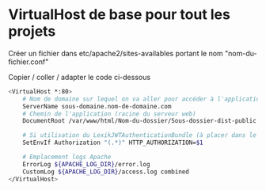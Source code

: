 # VirtualHost de base pour tout les projets

Créer un fichier dans etc/apache2/sites-availables portant le nom "nom-du-fichier.conf"

Copier / coller / adapter le code ci-dessous

```bash
<VirtualHost *:80>
    # Nom de domaine sur lequel on va aller pour accéder à l'application
    ServerName sous-domaine.nom-de-domaine.com
    # Chemin de l'application (racine du serveur web)
    DocumentRoot /var/www/html/Nom-du-dossier/Sous-dossier-dist-public

    # Si utilisation du LexikJWTAuthenticationBundle (à placer dans le VirtualHost 443)
    SetEnvIf Authorization "(.*)" HTTP_AUTHORIZATION=$1

    # Emplacement logs Apache
    ErrorLog ${APACHE_LOG_DIR}/error.log
    CustomLog ${APACHE_LOG_DIR}/access.log combined
</VirtualHost>
```